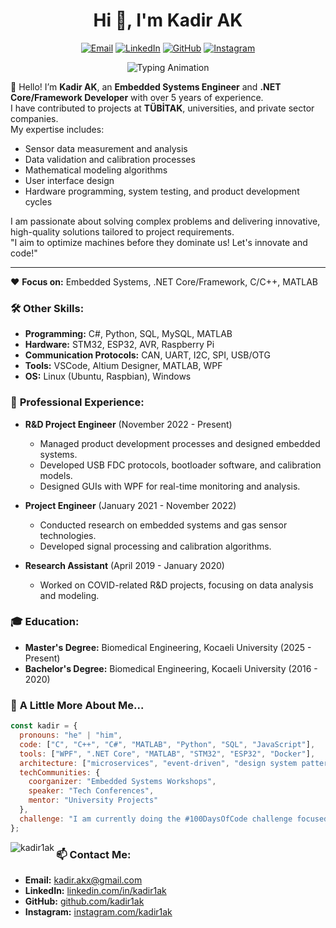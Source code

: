 <!-- ********************************************************************* -->

<h1 align="center">Hi 👋, I'm Kadir AK</h1>

<p align="center">
  <a href="mailto:kadir.akx@gmail.com"><img src="https://img.shields.io/badge/-Email-D14836?style=for-the-badge&logo=gmail&logoColor=white" alt="Email" /></a>
  <a href="https://linkedin.com/in/kadir1ak"><img src="https://img.shields.io/badge/-LinkedIn-0077B5?style=for-the-badge&logo=linkedin&logoColor=white" alt="LinkedIn" /></a>
  <a href="https://github.com/kadir1ak"><img src="https://img.shields.io/badge/-GitHub-333333?style=for-the-badge&logo=github&logoColor=white" alt="GitHub" /></a>
  <a href="https://instagram.com/kadir1ak"><img src="https://img.shields.io/badge/-Instagram-E4405F?style=for-the-badge&logo=instagram&logoColor=white" alt="Instagram" /></a>
</p>

<p align="center">
  <img src="https://readme-typing-svg.herokuapp.com?font=Fira+Code&size=22&pause=1000&color=F75C7E&center=true&vCenter=true&width=435&lines=Problem+Solver;Embedded+Systems+Engineer;Software+Developer;Tech+Enthusiast" alt="Typing Animation" />
</p>

👋 Hello! I’m **Kadir AK**, an **Embedded Systems Engineer** and **.NET Core/Framework Developer** with over 5 years of experience.  
I have contributed to projects at **TÜBİTAK**, universities, and private sector companies.  
My expertise includes:  
- Sensor data measurement and analysis  
- Data validation and calibration processes  
- Mathematical modeling algorithms  
- User interface design  
- Hardware programming, system testing, and product development cycles  

I am passionate about solving complex problems and delivering innovative, high-quality solutions tailored to project requirements.  
"I aim to optimize machines before they dominate us! Let's innovate and code!"  

---

❤️ **Focus on:** Embedded Systems, .NET Core/Framework, C/C++, MATLAB  

### 🛠️ **Other Skills:**
- **Programming:** C#, Python, SQL, MySQL, MATLAB  
- **Hardware:** STM32, ESP32, AVR, Raspberry Pi  
- **Communication Protocols:** CAN, UART, I2C, SPI, USB/OTG  
- **Tools:** VSCode, Altium Designer, MATLAB, WPF  
- **OS:** Linux (Ubuntu, Raspbian), Windows  

### 💼 **Professional Experience:**
- **R&D Project Engineer** (November 2022 - Present)  
  - Managed product development processes and designed embedded systems.  
  - Developed USB FDC protocols, bootloader software, and calibration models.  
  - Designed GUIs with WPF for real-time monitoring and analysis.  

- **Project Engineer** (January 2021 - November 2022)  
  - Conducted research on embedded systems and gas sensor technologies.  
  - Developed signal processing and calibration algorithms.  

- **Research Assistant** (April 2019 - January 2020)  
  - Worked on COVID-related R&D projects, focusing on data analysis and modeling.  

### 🎓 **Education:**
- **Master's Degree:** Biomedical Engineering, Kocaeli University (2025 - Present)  
- **Bachelor's Degree:** Biomedical Engineering, Kocaeli University (2016 - 2020)  

### 🎯 **A Little More About Me...**

```javascript
const kadir = {
  pronouns: "he" | "him",
  code: ["C", "C++", "C#", "MATLAB", "Python", "SQL", "JavaScript"],
  tools: ["WPF", ".NET Core", "MATLAB", "STM32", "ESP32", "Docker"],
  architecture: ["microservices", "event-driven", "design system pattern"],
  techCommunities: {
    coorganizer: "Embedded Systems Workshops",
    speaker: "Tech Conferences",
    mentor: "University Projects"
  },
  challenge: "I am currently doing the #100DaysOfCode challenge focused on C# WPF"
};
```
<p><img align="left" src="https://github-readme-stats.vercel.app/api/top-langs?username=kadir1ak&show_icons=true&locale=en&layout=compact" alt="kadir1ak" /></p>

### 📫 **Contact Me:**
- **Email:** [kadir.akx@gmail.com](mailto:kadir.akx@gmail.com)  
- **LinkedIn:** [linkedin.com/in/kadir1ak](https://linkedin.com/in/kadir1ak)  
- **GitHub:** [github.com/kadir1ak](https://github.com/kadir1ak)  
- **Instagram:** [instagram.com/kadir1ak](https://instagram.com/kadir1ak)
